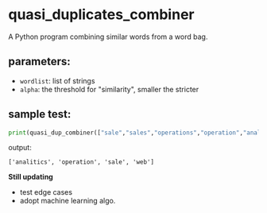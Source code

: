 # quasi_duplicates_combiner
A Python program combining similar words from a word bag. 

## parameters:
- `wordlist`: list of strings
- `alpha`: the threshold for "similarity", smaller the stricter
## sample test:
```python
print(quasi_dup_combiner(["sale","sales","operations","operation","analytics","analitcis","analytic","web"]))
```

output:

`['analitics', 'operation', 'sale', 'web']`

**Still updating**
- test edge cases
- adopt machine learning algo.
